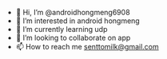 - 👋 Hi, I’m @androidhongmeng6908
- 👀 I’m interested in android hongmeng 
- 🌱 I’m currently learning udp 
- 💞️ I’m looking to collaborate on app
- 📫 How to reach me senttomilk@gmail.com

<!---
androidhongmeng6908/androidhongmeng6908 is a ✨ special ✨ repository because its `README.md` (this file) appears on your GitHub profile.
You can click the Preview link to take a look at your changes.
--->
